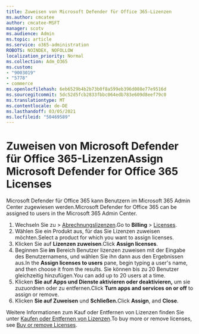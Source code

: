 ```yaml
---
title: Zuweisen von Microsoft Defender für Office 365-Lizenzen
ms.author: cmcatee
author: cmcatee-MSFT
manager: scotv
ms.audience: Admin
ms.topic: article
ms.service: o365-administration
ROBOTS: NOINDEX, NOFOLLOW
localization_priority: Normal
ms.collection: Adm_O365
ms.custom:
- "9003019"
- "5778"
- commerce
ms.openlocfilehash: 6eb6529b4b2b73b0f8a599eb396d088e77e9516d
ms.sourcegitcommit: 5dc52d5fcb2833fbbc064edb783e609d8eef79c0
ms.translationtype: MT
ms.contentlocale: de-DE
ms.lasthandoff: 03/05/2021
ms.locfileid: "50469589"
---
```

# <a name="assign-microsoft-defender-for-office-365-licenses"></a><span data-ttu-id="15c01-102">Zuweisen von Microsoft Defender für Office 365-Lizenzen</span><span class="sxs-lookup"><span data-stu-id="15c01-102">Assign Microsoft Defender for Office 365 Licenses</span></span>

<span data-ttu-id="15c01-103">Microsoft Defender für Office 365 kann Benutzern im Microsoft 365 Admin Center zugewiesen werden.</span><span class="sxs-lookup"><span data-stu-id="15c01-103">Microsoft Defender for Office 365 can be assigned to users in the Microsoft 365 Admin Center.</span></span>

1. <span data-ttu-id="15c01-104">Wechseln Sie zu  >  [Abrechnungslizenzen](https://go.microsoft.com/fwlink/p/?linkid=842264).</span><span class="sxs-lookup"><span data-stu-id="15c01-104">Go to **Billing** > [Licenses](https://go.microsoft.com/fwlink/p/?linkid=842264).</span></span>
2. <span data-ttu-id="15c01-105">Wählen Sie ein Produkt aus, für das Sie Lizenzen zuweisen möchten.</span><span class="sxs-lookup"><span data-stu-id="15c01-105">Select a product for which you want to assign licenses.</span></span>
3. <span data-ttu-id="15c01-106">Klicken Sie auf **Lizenzen zuweisen**.</span><span class="sxs-lookup"><span data-stu-id="15c01-106">Click **Assign licenses**.</span></span>
4. <span data-ttu-id="15c01-107">Beginnen Sie **im**  Bereich Benutzer lizenzen zuweisen mit der Eingabe des Benutzernamens, und wählen Sie ihn dann aus den Ergebnissen aus.</span><span class="sxs-lookup"><span data-stu-id="15c01-107">In the **Assign licenses to users**  pane, begin typing a user's name, and then choose it from the results.</span></span> <span data-ttu-id="15c01-108">Sie können bis zu 20 Benutzer gleichzeitig hinzufügen.</span><span class="sxs-lookup"><span data-stu-id="15c01-108">You can add up to 20 users at a time.</span></span>
5. <span data-ttu-id="15c01-109">Klicken **Sie auf Apps und Dienste aktivieren oder deaktivieren,**  um sie zuzuordnen oder zu entfernen.</span><span class="sxs-lookup"><span data-stu-id="15c01-109">Click **Turn apps and services on or off**  to assign or remove.</span></span>
6. <span data-ttu-id="15c01-110">Klicken **Sie auf Zuweisen** und **Schließen.**</span><span class="sxs-lookup"><span data-stu-id="15c01-110">Click **Assign**, and  **Close**.</span></span>

<span data-ttu-id="15c01-111">Weitere Informationen zum Kauf oder Entfernen von Lizenzen finden Sie unter [Kaufen oder Entfernen von Lizenzen](https://docs.microsoft.com/microsoft-365/commerce/licenses/buy-licenses#buy-or-remove-licenses-for-your-business-subscription).</span><span class="sxs-lookup"><span data-stu-id="15c01-111">To buy more or remove licenses, see [Buy or remove Licenses](https://docs.microsoft.com/microsoft-365/commerce/licenses/buy-licenses#buy-or-remove-licenses-for-your-business-subscription).</span></span>